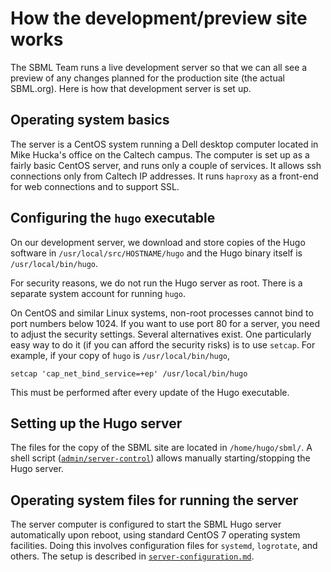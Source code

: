 How the development/preview site works
======================================

The SBML Team runs a live development server so that we can all see a preview of any changes planned for the production site (the actual SBML.org).  Here is how that development server is set up.


Operating system basics
-----------------------

The server is a CentOS system running a Dell desktop computer located in Mike Hucka's office on the Caltech campus.  The computer is set up as a fairly basic CentOS server, and runs only a couple of services.  It allows ssh connections only from Caltech IP addresses.  It runs `haproxy` as a front-end for web connections and to support SSL.


Configuring the `hugo` executable
----------------------------------

On our development server, we download and store copies of the Hugo software in `/usr/local/src/HOSTNAME/hugo` and the Hugo binary itself is `/usr/local/bin/hugo`.

For security reasons, we do not run the Hugo server as root.  There is a separate system account for running `hugo`.

On CentOS and similar Linux systems, non-root processes cannot bind to port numbers below 1024.  If you want to use port 80 for a server, you need to adjust the security settings.  Several alternatives exist.  One particularly easy way to do it (if you can afford the security risks) is to use `setcap`.  For example, if your copy of `hugo` is `/usr/local/bin/hugo`, 
```
setcap 'cap_net_bind_service=+ep' /usr/local/bin/hugo
```
This must be performed after every update of the Hugo executable.


Setting up the Hugo server
--------------------------

The files for the copy of the SBML site are located in `/home/hugo/sbml/`.  A shell script ([`admin/server-control`](../../admin/server-control)) allows manually starting/stopping the Hugo server.


Operating system files for running the server
---------------------------------------------

The server computer is configured to start the SBML Hugo server automatically upon reboot, using standard CentOS 7 operating system facilities.  Doing this involves configuration files for `systemd`, `logrotate`, and others.  The setup is described in [`server-configuration.md`](server-configuration.md).
